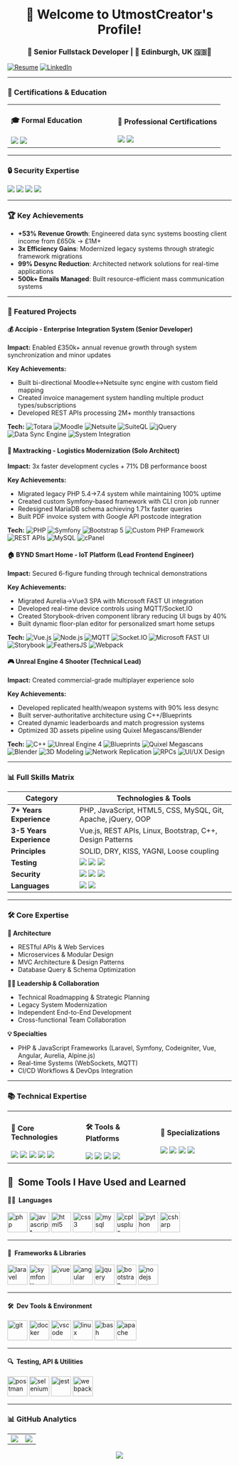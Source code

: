 <h1 align="center">👋 Welcome to UtmostCreator's Profile!</h1>
<h3 align="center">🚀 Senior Fullstack Developer | 📍 Edinburgh, UK 🇬🇧🏴󠁧󠁢󠁳󠁣󠁴󠁿</h3>

[![Resume](https://img.shields.io/badge/Download_CV-FF0000?style=for-the-badge&logo=adobeacrobatreader&logoColor=white)](https://drive.google.com/file/d/182c4HgrjBbksa53GWmDswzOc2Zv9KcZX)
[![LinkedIn](https://img.shields.io/badge/Connect-0077B5?style=for-the-badge&logo=linkedin&logoColor=white)](https://www.linkedin.com/in/utmost-creator/)

---

### 📜 Certifications & Education

<table>
<tr>
<td width="50%">
<h4>🎓 Formal Education</h4>
<img src="https://img.shields.io/badge/MSc_Software_Engineering-Distinction-8A2BE2">
<img src="https://img.shields.io/badge/CISCO_IT_Essentials-Passed-1BA0D7">
</td>
<td width="50%">
<h4>📜 Professional Certifications</h4>
<img src="https://img.shields.io/badge/QATestLab-Certified_Test_Engineer-green">
<img src="https://img.shields.io/badge/British_Council-C2_English-important">
</td>
</tr>
</table>

---

### 🔒 Security Expertise

<img src="https://img.shields.io/badge/OWASP_Top_10-Implemented-4A90E2"> <img src="https://img.shields.io/badge/Secure_API_Design-3_yrs-FF6C37"> <img src="https://img.shields.io/badge/CSRF/XSS_Protection-7_yrs-green"> <img src="https://img.shields.io/badge/SQL_Injection_Prevention-7_yrs-4479A1">

---

### 🏆 Key Achievements

- **+53% Revenue Growth**: Engineered data sync systems boosting client income from £650k → £1M+ 
- **3x Efficiency Gains**: Modernized legacy systems through strategic framework migrations
- **99% Desync Reduction**: Architected network solutions for real-time applications
- **500k+ Emails Managed**: Built resource-efficient mass communication systems

---

### 🚀 Featured Projects

#### 💰 Accipio - Enterprise Integration System (Senior Developer)

**Impact:** Enabled £350k+ annual revenue growth through system synchronization and minor updates

**Key Achievements:**
- Built bi-directional Moodle↔Netsuite sync engine with custom field mapping
- Created invoice management system handling multiple product types/subscriptions
- Developed REST APIs processing 2M+ monthly transactions

**Tech:**
![Totara](https://img.shields.io/badge/Totara-1F78B4?style=flat) ![Moodle](https://img.shields.io/badge/Moodle-F98012?style=flat&logo=moodle) ![Netsuite](https://img.shields.io/badge/Netsuite-1F4788?style=flat) ![SuiteQL](https://img.shields.io/badge/SuiteQL-326690?style=flat) ![jQuery](https://img.shields.io/badge/jQuery-0769AD?style=flat&logo=jquery) ![Data Sync Engine](https://img.shields.io/badge/Data_Sync-34A853?style=flat) ![System Integration](https://img.shields.io/badge/System_Integration-4285F4?style=flat) 

#### 🚛 Maxtracking - Logistics Modernization (Solo Architect)

**Impact:** 3x faster development cycles + 71% DB performance boost

**Key Achievements:**
- Migrated legacy PHP 5.4→7.4 system while maintaining 100% uptime
- Created custom Symfony-based framework with CLI cron job runner
- Redesigned MariaDB schema achieving 1.71x faster queries
- Built PDF invoice system with Google API postcode integration

**Tech:**
![PHP](https://img.shields.io/badge/PHP-777BB4?style=flat&logo=php&logoColor=white) ![Symfony](https://img.shields.io/badge/Symfony-000000?style=flat&logo=symfony) ![Bootstrap 5](https://img.shields.io/badge/Bootstrap-7952B3?style=flat&logo=bootstrap) ![Custom PHP Framework](https://img.shields.io/badge/Custom_Framework-4F5B93?style=flat) ![REST APIs](https://img.shields.io/badge/REST_API-FF6C37?style=flat&logo=postman) ![MySQL](https://img.shields.io/badge/MySQL-4479A1?style=flat&logo=mysql) ![cPanel](https://img.shields.io/badge/cPanel-FF6C37?style=flat&logo=cpanel) 

#### 🏠 BYND Smart Home - IoT Platform (Lead Frontend Engineer)

**Impact:** Secured 6-figure funding through technical demonstrations

**Key Achievements:**
- Migrated Aurelia→Vue3 SPA with Microsoft FAST UI integration
- Developed real-time device controls using MQTT/Socket.IO
- Created Storybook-driven component library reducing UI bugs by 40%
- Built dynamic floor-plan editor for personalized smart home setups

**Tech:**
![Vue.js](https://img.shields.io/badge/Vue.js-4FC08D?style=flat&logo=vuedotjs&logoColor=white) ![Node.js](https://img.shields.io/badge/Node.js-339933?style=flat&logo=nodedotjs&logoColor=white) ![MQTT](https://img.shields.io/badge/MQTT-660066?style=flat&logo=mqtt) ![Socket.IO](https://img.shields.io/badge/Socket.IO-010101?style=flat&logo=socketdotio) ![Microsoft FAST UI](https://img.shields.io/badge/FAST_UI-005A9E?style=flat&logo=microsoft) ![Storybook](https://img.shields.io/badge/Storybook-FF4785?style=flat&logo=storybook) ![FeathersJS](https://img.shields.io/badge/FeathersJS-333333?style=flat) ![Webpack](https://img.shields.io/badge/Webpack-8DD6F9?style=flat&logo=webpack&logoColor=black) 

#### 🎮 Unreal Engine 4 Shooter (Technical Lead)

**Impact:** Created commercial-grade multiplayer experience solo

**Key Achievements:**
- Developed replicated health/weapon systems with 90% less desync
- Built server-authoritative architecture using C++/Blueprints
- Created dynamic leaderboards and match progression systems
- Optimized 3D assets pipeline using Quixel Megascans/Blender

**Tech:** 
![C++](https://img.shields.io/badge/C++-00599C?style=flat&logo=c%2B%2B&logoColor=white) ![Unreal Engine 4](https://img.shields.io/badge/Unreal_Engine-0E1128?style=flat&logo=unrealengine&logoColor=white) ![Blueprints](https://img.shields.io/badge/Blueprints-0E1128?style=flat&logo=unrealengine&logoColor=white) ![Quixel Megascans](https://img.shields.io/badge/Quixel_Megascans-1E1E1E?style=flat&logo=quixel) ![Blender](https://img.shields.io/badge/Blender-F5792A?style=flat&logo=blender&logoColor=white) ![3D Modeling](https://img.shields.io/badge/3D_Modeling-FF6F61?style=flat) ![Network Replication](https://img.shields.io/badge/Network_Replication-4285F4?style=flat) ![RPCs](https://img.shields.io/badge/RPCs-34A853?style=flat) ![UI/UX Design](https://img.shields.io/badge/UI%2FUX-FF4088?style=flat) 

---

### 📊 Full Skills Matrix

| Category| Technologies & Tools |
|--------|-----|
| **7+ Years Experience** | PHP, JavaScript, HTML5, CSS, MySQL, Git, Apache, jQuery, OOP|
| **3-5 Years Experience** | Vue.js, REST APIs, Linux, Bootstrap, C++, Design Patterns |
| **Principles** | SOLID, DRY, KISS, YAGNI, Loose coupling |
| **Testing** | <img src="https://img.shields.io/badge/Cypress-17202C?logo=cypress"> <img src="https://img.shields.io/badge/Selenium-43B02A?logo=selenium"> <img src="https://img.shields.io/badge/JMeter-D22128?logo=apachejmeter"> |
| **Security**| <img src="https://img.shields.io/badge/XSS_Protection-4A90E2"> <img src="https://img.shields.io/badge/SQL_Injection_Prevention-4479A1"> <img src="https://img.shields.io/badge/CSRF_Protection-000000">|
| **Languages** | <img src="https://img.shields.io/badge/English-C2-brightgreen"> <img src="https://img.shields.io/badge/German_A1-0063B1"> |

---

### 🛠️ Core Expertise

**🔧 Architecture**

* RESTful APIs & Web Services
* Microservices & Modular Design
* MVC Architecture & Design Patterns
* Database Query & Schema Optimization

**👨‍💼 Leadership & Collaboration**

* Technical Roadmapping & Strategic Planning
* Legacy System Modernization
* Independent End-to-End Development
* Cross-functional Team Collaboration

**💡 Specialties**

* PHP & JavaScript Frameworks (Laravel, Symfony, Codeigniter, Vue, Angular, Aurelia, Alpine.js)
* Real-time Systems (WebSockets, MQTT)
* CI/CD Workflows & DevOps Integration

---

### 📚 Technical Expertise

<table>
<tr>
<td width="33%">
<h4>🔧 Core Technologies</h4>
<img src="https://img.shields.io/badge/PHP-7_yrs-777BB4?logo=php&logoColor=white">
<img src="https://img.shields.io/badge/JavaScript-7_yrs-F7DF1E?logo=javascript&logoColor=black">
<img src="https://img.shields.io/badge/MySQL-7_yrs-4479A1?logo=mysql&logoColor=white">
<img src="https://img.shields.io/badge/Symfony-3_yr-000000?logo=symfony">
<img src="https://img.shields.io/badge/Vue.js-3_yrs-4FC08D?logo=vuedotjs">
</td>
<td width="33%">
<h4>🛠️ Tools & Platforms</h4>
<img src="https://img.shields.io/badge/Git-7_yrs-F05032?logo=git">
<img src="https://img.shields.io/badge/Docker-<1_yr-2496ED?logo=docker">
<img src="https://img.shields.io/badge/PHPStorm-7_yrs-000000?logo=phpstorm">
<img src="https://img.shields.io/badge/Postman-3_yrs-FF6C37?logo=postman">
</td>
<td width="33%">
<h4>🎯 Specializations</h4>
<img src="https://img.shields.io/badge/REST_API-3_yrs-FF6C37?logo=postman">
<img src="https://img.shields.io/badge/OOP-7_yrs-3776AB?logo=python">
<img src="https://img.shields.io/badge/DB_Modeling-7_yrs-4479A1?logo=mysql">
<img src="https://img.shields.io/badge/Security-3_yrs-4A90E2?logo=securityscorecard">
</td>
</tr>
</table>

<h2>🚀 &nbsp;Some Tools I Have Used and Learned</h2> 

#### 🧑‍💻  **Languages**

<p align="left">
  <img src="https://cdn.jsdelivr.net/gh/devicons/devicon/icons/php/php-original.svg" alt="php" width="45" height="45"/>
  <img src="https://cdn.jsdelivr.net/gh/devicons/devicon/icons/javascript/javascript-original.svg" alt="javascript" width="45" height="45"/>
  <img src="https://cdn.jsdelivr.net/gh/devicons/devicon/icons/html5/html5-original.svg" alt="html5" width="45" height="45"/>
  <img src="https://cdn.jsdelivr.net/gh/devicons/devicon/icons/css3/css3-original.svg" alt="css3" width="45" height="45"/>
  <img src="https://cdn.jsdelivr.net/gh/devicons/devicon/icons/mysql/mysql-original.svg" alt="mysql" width="45" height="45"/>
  <img src="https://cdn.jsdelivr.net/gh/devicons/devicon/icons/cplusplus/cplusplus-original.svg" alt="cplusplus" width="45" height="45"/>
  <img src="https://cdn.jsdelivr.net/gh/devicons/devicon/icons/python/python-original.svg" alt="python" width="45" height="45"/>
  <img src="https://cdn.jsdelivr.net/gh/devicons/devicon/icons/csharp/csharp-original.svg" alt="csharp" width="45" height="45"/>
</p>

---

#### 🧩  **Frameworks & Libraries**

<p align="left">
  <img src="https://cdn.jsdelivr.net/gh/devicons/devicon/icons/laravel/laravel-plain.svg" alt="laravel" width="45" height="45"/>
  <img src="https://cdn.jsdelivr.net/gh/devicons/devicon/icons/symfony/symfony-original.svg" alt="symfony" width="45" height="45"/>
  <img src="https://cdn.jsdelivr.net/gh/devicons/devicon/icons/vuejs/vuejs-original.svg" alt="vue" width="45" height="45"/>
  <img src="https://cdn.jsdelivr.net/gh/devicons/devicon/icons/angularjs/angularjs-original.svg" alt="angular" width="45" height="45"/>
  <img src="https://cdn.jsdelivr.net/gh/devicons/devicon/icons/jquery/jquery-original.svg" alt="jquery" width="45" height="45"/>
  <img src="https://cdn.jsdelivr.net/gh/devicons/devicon/icons/bootstrap/bootstrap-original.svg" alt="bootstrap" width="45" height="45"/>
  <img src="https://cdn.jsdelivr.net/gh/devicons/devicon/icons/nodejs/nodejs-original.svg" alt="nodejs" width="45" height="45"/>
</p>

---

#### 🛠️  **Dev Tools & Environment**

<p align="left">
  <img src="https://cdn.jsdelivr.net/gh/devicons/devicon/icons/git/git-original.svg" alt="git" width="45" height="45"/>
  <img src="https://cdn.jsdelivr.net/gh/devicons/devicon/icons/docker/docker-original.svg" alt="docker" width="45" height="45"/>
  <img src="https://cdn.jsdelivr.net/gh/devicons/devicon/icons/vscode/vscode-original.svg" alt="vscode" width="45" height="45"/>
  <img src="https://cdn.jsdelivr.net/gh/devicons/devicon/icons/linux/linux-original.svg" alt="linux" width="45" height="45"/>
  <img src="https://cdn.jsdelivr.net/gh/devicons/devicon/icons/bash/bash-original.svg" alt="bash" width="45" height="45"/>
  <img src="https://cdn.jsdelivr.net/gh/devicons/devicon/icons/apache/apache-original.svg" alt="apache" width="45" height="45"/>
</p>

---

#### 🔍  **Testing, API & Utilities**

<p align="left">
  <img src="https://cdn.jsdelivr.net/gh/devicons/devicon/icons/postman/postman-original.svg" alt="postman" width="45" height="45"/>
  <img src="https://cdn.jsdelivr.net/gh/devicons/devicon/icons/selenium/selenium-original.svg" alt="selenium" width="45" height="45"/>
  <img src="https://cdn.jsdelivr.net/gh/devicons/devicon/icons/jest/jest-plain.svg" alt="jest" width="45" height="45"/>
  <img src="https://cdn.jsdelivr.net/gh/devicons/devicon/icons/webpack/webpack-original.svg" alt="webpack" width="45" height="45"/>
</p>

---

### 📊 GitHub Analytics

<table>
<tr>
<td>
<img align="center" src="https://github-readme-stats.vercel.app/api?username=utmostcreator&show_icons=true&theme=radical" />
</td>
<td>
<img align="center" src="https://github-readme-streak-stats.herokuapp.com/?user=utmostcreator&theme=radical" />
</td>
</tr>
</table>

<p align="center">
<img src="https://github-readme-stats.vercel.app/api/top-langs/?username=utmostcreator&layout=compact&theme=radical" />
</p>

